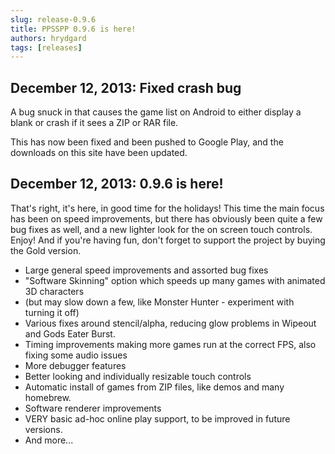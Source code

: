 ```yaml
---
slug: release-0.9.6
title: PPSSPP 0.9.6 is here!
authors: hrydgard
tags: [releases]
---
```


## December 12, 2013: Fixed crash bug

A bug snuck in that causes the game list on Android to either display a blank or crash if it sees a ZIP or RAR file.

This has now been fixed and been pushed to Google Play, and the downloads on this site have been updated.

## December 12, 2013: 0.9.6 is here!

That's right, it's here, in good time for the holidays! This time the main focus has been on speed improvements, but there has obviously been quite a few bug fixes as well, and a new lighter look for the on screen touch controls. Enjoy! And if you're having fun, don't forget to support the project by buying the Gold version.

* Large general speed improvements and assorted bug fixes
* "Software Skinning" option which speeds up many games with animated 3D characters
* (but may slow down a few, like Monster Hunter - experiment with turning it off)
* Various fixes around stencil/alpha, reducing glow problems in Wipeout and Gods Eater Burst.
* Timing improvements making more games run at the correct FPS, also fixing some audio issues
* More debugger features
* Better looking and individually resizable touch controls
* Automatic install of games from ZIP files, like demos and many homebrew.
* Software renderer improvements
* VERY basic ad-hoc online play support, to be improved in future versions.
* And more...
